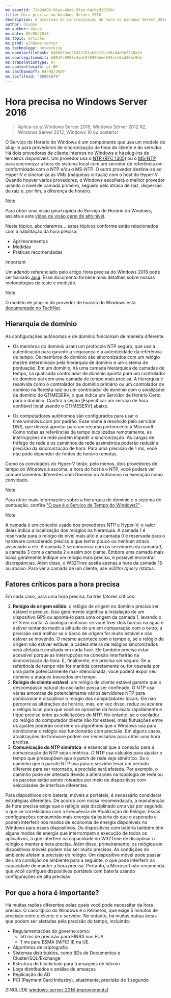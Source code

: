 ```yaml
---
ms.assetid: 72a90d00-56ee-48a9-9fae-64cbad29556c
title: Hora precisa no Windows Server 2016
description: A precisão da sincronização de hora no Windows Server 2016 foi substancialmente aprimorada, mantendo, ao mesmo tempo, a compatibilidade completa do NTP com versões mais antigas do Windows.
author: dcuomo
ms.author: dacuo
ms.date: 05/08/2018
ms.topic: article
ms.prod: windows-server
ms.technology: networking
ms.openlocfilehash: 0486033ee52432191cb35f2ce38c44d5b7728a2e
ms.sourcegitcommit: b00d7c8968c4adc8f699dbee694afe6ed36bc9de
ms.translationtype: HT
ms.contentlocale: pt-BR
ms.lasthandoff: 04/08/2020
ms.locfileid: "80861679"
---
```

# <a name="accurate-time-for-windows-server-2016"></a>Hora precisa no Windows Server 2016

>Aplica-se a: Windows Server 2016, Windows Server 2012 R2, Windows Server 2012, Windows 10 ou posterior

O Serviço de Horário do Windows é um componente que usa um modelo de plug-in para provedores de sincronização de hora do cliente e do servidor.  Há dois provedores de cliente internos no Windows e há plug-ins de terceiros disponíveis. Um provedor usa o [NTP (RFC 1305)](https://tools.ietf.org/html/rfc1305) ou o [MS-NTP](https://msdn.microsoft.com/library/cc246877.aspx) para sincronizar a hora do sistema local com um servidor de referência em conformidade com o NTP e/ou o MS-NTP. O outro provedor destina-se ao Hyper-V e sincroniza as VMs (máquinas virtuais) com o host do Hyper-V.  Quando houver vários provedores, o Windows escolherá o melhor provedor usando o nível de camada primeiro, seguido pelo atraso de raiz, dispersão de raiz e, por fim, a diferença de horário.

> [!NOTE]
> Para obter uma visão geral rápida do Serviço de Horário do Windows, assista a este [vídeo de visão geral de alto nível](https://aka.ms/WS2016TimeVideo).

Neste tópico, abordaremos... estes tópicos conforme estão relacionados com a habilitação da hora precisa: 

- Aprimoramentos
- Medidas
- Práticas recomendadas

> [!IMPORTANT]
> Um adendo referenciado pelo artigo Hora precisa do Windows 2016 pode ser baixado [aqui](https://windocs.blob.core.windows.net/windocs/WindowsTimeSyncAccuracy_Addendum.pdf).  Esse documento fornece mais detalhes sobre nossas metodologias de teste e medição.

> [!NOTE] 
> O modelo de plug-in do provedor de horário do Windows está [documentado no TechNet](https://msdn.microsoft.com/library/windows/desktop/ms725475%28v=vs.85%29.aspx).

## <a name="domain-hierarchy"></a>Hierarquia de domínio
As configurações autônomas e de domínio funcionam de maneira diferente.

- Os membros do domínio usam um protocolo NTP seguro, que usa a autenticação para garantir a segurança e a autenticidade da referência de tempo.  Os membros do domínio são sincronizados com um relógio mestre determinado pela hierarquia de domínio e um sistema de pontuação.  Em um domínio, há uma camada hierárquica de camadas de tempo, na qual cada controlador de domínio aponta para um controlador de domínio pai com uma camada de tempo mais precisa.  A hierarquia é resolvida como o controlador de domínio primário ou um controlador de domínio na floresta raiz ou um controlador de domínio com o sinalizador de domínio do GTIMESERV, o que indica um Servidor de Horário Certo para o domínio.  Confira a seção [Especificar um serviço de hora confiável local usando o GTIMESERV] abaixo.

- Os computadores autônomos são configurados para usar o time.windows.com por padrão.  Esse nome é resolvido pelo servidor DNS, que deverá apontar para um recurso pertencente à Microsoft.  Como todas as referências de tempo localizadas remotamente, as interrupções de rede podem impedir a sincronização.  As cargas de tráfego de rede e os caminhos de rede assimétrica poderão reduzir a precisão da sincronização de hora.  Para uma precisão de 1 ms, você não pode depender de fontes de horário remotas.

Como os convidados do Hyper-V terão, pelo menos, dois provedores de tempo do Windows à escolha, a hora do host e o NTP, você poderá ver comportamentos diferentes com Domínio ou Autônomo na execução como convidado.

> [!NOTE] 
> Para obter mais informações sobre a hierarquia de domínio e o sistema de pontuação, confira ["O que é o Serviço de Tempo do Windows?"](https://blogs.msdn.microsoft.com/w32time/2007/07/07/what-is-windows-time-service/) .

> [!NOTE]
> A camada é um conceito usado nos provedores NTP e Hyper-V; o valor delas indica a localização dos relógios na hierarquia.  A camada 1 é reservada para o relógio de nível mais alto e a camada 0 é reservada para o hardware considerado preciso e que tenha pouco ou nenhum atraso associado a ele.  A camada 2 se comunica com os servidores da camada 1, a camada 3 com a camada 2 e assim por diante.  Embora uma camada mais baixa geralmente indique um relógio mais preciso, é possível encontrar discrepâncias.  Além disso, o W32Time aceita apenas a hora da camada 15 ou abaixo.  Para ver a camada de um cliente, use *w32tm /query /status*.

## <a name="critical-factors-for-accurate-time"></a>Fatores críticos para a hora precisa
Em cada caso, para uma hora precisa, há três fatores críticos:

1. **Relógio de origem sólido**: o relógio de origem no domínio precisa ser estável e preciso. Isso geralmente significa a instalação de um dispositivo GPS ou apontá-lo para uma origem da camada 1, levando o nº 3 em conta. A analogia continua: se você tiver dois barcos na água e estiver tentando medir a altitude de um em comparação com o outro, a precisão será melhor se o barco de origem for muito estável e não estiver se movendo. O mesmo acontece com o tempo e, se o relógio de origem não estiver estável, a cadeia inteira de relógios sincronizados será afetada e ampliada em cada fase. Ele também precisa estar acessível porque as interrupções na conexão interferirão na sincronização da hora. E, finalmente, ele precisa ser seguro. Se a referência de tempo não for mantida corretamente ou for operada por uma parte potencialmente mal-intencionada, você poderá expor seu domínio a ataques baseados em tempo.
2. **Relógio de cliente estável**: um relógio de cliente estável garante que o descompasso natural do oscilador possa ser confinado.  O NTP usa várias amostras de potencialmente vários servidores NTP para condicionar e disciplinar o relógio dos computadores locais.  Ele não percorre as alterações de horário, mas, em vez disso, reduz ou acelera o relógio local para que você se aproxime da hora exata rapidamente e fique preciso entre as solicitações do NTP.  No entanto, se o oscilador do relógio do computador cliente não for estável, mais flutuações entre os ajustes poderão ocorrer e os algoritmos que o Windows usa para condicionar o relógio não funcionarão com precisão.  Em alguns casos, atualizações de firmware podem ser necessárias para obter uma hora precisa.
3. **Comunicação do NTP simétrica**: é essencial que a conexão para a comunicação do NTP seja simétrica.  O NTP usa cálculos para ajustar o tempo que pressupõem que o patch de rede seja simétrico.  Se o caminho que o pacote NTP usa para o servidor levar um período diferente para ser retornado, a precisão será afetada.  Por exemplo, o caminho pode ser alterado devido a alterações na topologia de rede ou os pacotes estão sendo roteados por meio de dispositivos com velocidades de interface diferentes.

Para dispositivos com bateria, móveis e portáteis, é necessário considerar estratégias diferentes.  De acordo com nossa recomendação, a manutenção de hora precisa exige que o relógio seja disciplinado uma vez por segundo, o que se correlaciona com a Frequência de Atualização do Relógio. Essas configurações consumirão mais energia da bateria do que o esperado e podem interferir nos modos de economia de energia disponíveis no Windows para esses dispositivos. Os dispositivos com bateria também têm alguns modos de energia que interrompem a execução de todos os aplicativos, o que interfere na capacidade do W32Time de disciplinar o relógio e manter a hora precisa. Além disso, primeiramente, os relógios em dispositivos móveis podem não ser muito precisos.  As condições do ambiente afetam a precisão do relógio. Um dispositivo móvel pode passar de uma condição de ambiente para a seguinte, o que pode interferir na capacidade de manter a hora precisa.  Portanto, a Microsoft não recomenda que você configure dispositivos portáteis com bateria usando configurações de alta precisão. 

## <a name="why-is-time-important"></a>Por que a hora é importante?  
Há muitas razões diferentes pelas quais você pode necessitar da hora precisa.  O caso típico do Windows é o Kerberos, que exige 5 minutos de precisão entre o cliente e o servidor.  No entanto, há muitas outras áreas que podem ser afetadas pela precisão do tempo, incluindo:


- Regulamentações do governo como:
    - 50 ms de precisão para FINRA nos EUA
    - 1 ms para ESMA (MiFID II) na UE.
- Algoritmos de criptografia
- Sistemas distribuídos, como BDs de Documentos e Cluster/SQL/Exchange
- Estrutura de blockchain para transações de bitcoin
- Logs distribuídos e análise de ameaças 
- Replicação do AD
- PCI (Payment Card Industry), atualmente, precisão de 1 segundo



[!INCLUDE [windows-server-2016-improvements](windows-server-2016-improvements.md)]
